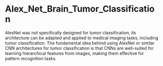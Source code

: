 # Alex_Net_Brain_Tumor_Classification
AlexNet was not specifically designed for tumor classification, its architecture can be adapted and applied to medical imaging tasks, including tumor
classification. The fundamental idea behind using AlexNet or similar CNN architectures for tumor classification is that CNNs are well-suited for learning
hierarchical features from images, making them effective for pattern recognition tasks.
